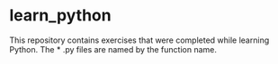 # learn_python
This repository contains exercises that were completed while learning Python. 
The * .py files are named by the function name.
